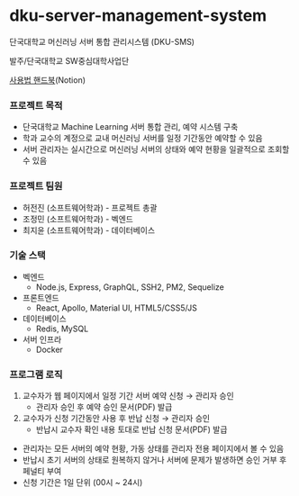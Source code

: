 # dku-server-management-system
 단국대학교 머신러닝 서버 통합 관리시스템 (DKU-SMS)
 
 발주/단국대학교 SW중심대학사업단

 [사용법 핸드북](https://www.notion.so/DKU-SMS-Handbook-07303724c9b84c8dbdee8368a631846f)(Notion)

### 프로젝트 목적

- 단국대학교 Machine Learning 서버 통합 관리, 예약 시스템 구축
- 학과 교수의 계정으로 교내 머신러닝 서버를 일정 기간동안 예약할 수 있음
- 서버 관리자는 실시간으로 머신러닝 서버의 상태와 예약 현황을 일괄적으로 조회할 수 있음

### 프로젝트 팀원

- 허전진 (소프트웨어학과) - 프로젝트 총괄
- 조정민 (소프트웨어학과) - 벡엔드
- 최지윤 (소프트웨어학과) - 데이터베이스

### 기술 스택

- 벡엔드
    - Node.js, Express, GraphQL, SSH2, PM2, Sequelize
- 프론트엔드
    - React, Apollo, Material UI, HTML5/CSS5/JS
- 데이터베이스
    - Redis, MySQL
- 서버 인프라
    - Docker

### 프로그램 로직

1. 교수자가 웹 페이지에서 일정 기간 서버 예약 신청 → 관리자 승인
    - 관리자 승인 후 예약 승인 문서(PDF) 발급
2. 교수자가 신청 기간동안 사용 후 반납 신청 → 관리자 승인
    - 반납시 교수자 확인 내용 토대로 반납 신청 문서(PDF) 발급

- 관리자는 모든 서버의 예약 현황, 가동 상태를 관리자 전용 페이지에서 볼 수 있음
- 반납시 초기 서버의 상태로 원복하지 않거나 서버에 문제가 발생하면 승인 거부 후 페널티 부여
- 신청 기간은 1일 단위 (00시 ~ 24시)
